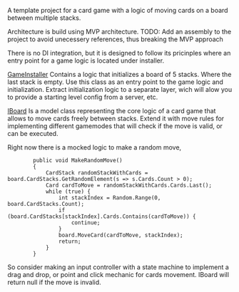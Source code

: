 ﻿A template project for a card game with a logic of moving cards on a board between multiple stacks.

Architecture is build using MVP architecture.
TODO: Add an assembly to the project to avoid unecessery references, thus breaking the MVP approach

There is no DI integration, but it is designed to follow its pricinples where an entry point for a game logic is located under installer.

[GameInstaller](Assets/CardGame/Installers/GameInstaller.cs)
Contains a logic that initializes a board of 5 stacks. Where the last stack is empty.
Use this class as an entry point to the game logic and initialization.
Extract initialization logic to a separate layer, wich will alow you to provide a starting level config from a server, etc. 

[IBoard](Assets/CardGame/Models/IBoard.cs)
Is a model class representing the core logic of a card game that allows to move cards freely between stacks.
Extend it with move rules for implementing different gamemodes that will check if the move is valid, or can be executed.

Right now there is a mocked logic to make a random move,

```
        public void MakeRandomMove()
        {
            CardStack randomStackWithCards = board.CardStacks.GetRandomElement(s => s.Cards.Count > 0);
            Card cardToMove = randomStackWithCards.Cards.Last();
            while (true) {
                int stackIndex = Random.Range(0, board.CardStacks.Count);
                if (board.CardStacks[stackIndex].Cards.Contains(cardToMove)) {
                    continue;
                }
                board.MoveCard(cardToMove, stackIndex);
                return;
            }
        }
```
So consider making an input controller with a state machine to implement a drag and drop, or point and click mechanic for cards movement.
IBoard will return null if the move is invalid.
